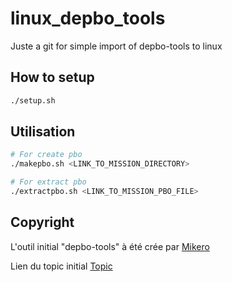 # linux_depbo_tools

Juste a git for simple import of depbo-tools to linux

## How to setup

```bash
./setup.sh
```

## Utilisation

```bash
# For create pbo
./makepbo.sh <LINK_TO_MISSION_DIRECTORY>

# For extract pbo
./extractpbo.sh <LINK_TO_MISSION_PBO_FILE>
```

## Copyright

L'outil initial "depbo-tools" à été crée par [Mikero](https://community.bistudio.com/wiki/Mikero_Tools)

Lien du topic initial [Topic](https://securitronlinux.com/bejiitaswrath/how-to-extract-an-arma-3-pbo-file-on-linux-using-pbo-tools/)
